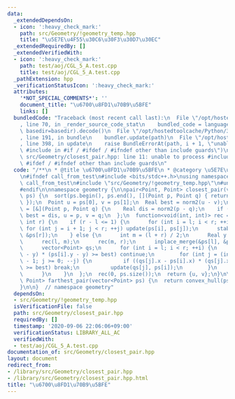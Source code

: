 ```yaml
---
data:
  _extendedDependsOn:
  - icon: ':heavy_check_mark:'
    path: src/Geometry/!geometry_temp.hpp
    title: "\u5E7E\u4F55\u30C6\u30F3\u30D7\u30EC"
  _extendedRequiredBy: []
  _extendedVerifiedWith:
  - icon: ':heavy_check_mark:'
    path: test/aoj/CGL_5_A.test.cpp
    title: test/aoj/CGL_5_A.test.cpp
  _pathExtension: hpp
  _verificationStatusIcon: ':heavy_check_mark:'
  attributes:
    '*NOT_SPECIAL_COMMENTS*': ''
    document_title: "\u6700\u8FD1\u70B9\u5BFE"
    links: []
  bundledCode: "Traceback (most recent call last):\n  File \"/opt/hostedtoolcache/Python/3.8.5/x64/lib/python3.8/site-packages/onlinejudge_verify/documentation/build.py\"\
    , line 70, in _render_source_code_stat\n    bundled_code = language.bundle(stat.path,\
    \ basedir=basedir).decode()\n  File \"/opt/hostedtoolcache/Python/3.8.5/x64/lib/python3.8/site-packages/onlinejudge_verify/languages/cplusplus.py\"\
    , line 191, in bundle\n    bundler.update(path)\n  File \"/opt/hostedtoolcache/Python/3.8.5/x64/lib/python3.8/site-packages/onlinejudge_verify/languages/cplusplus_bundle.py\"\
    , line 398, in update\n    raise BundleErrorAt(path, i + 1, \"unable to process\
    \ #include in #if / #ifdef / #ifndef other than include guards\")\nonlinejudge_verify.languages.cplusplus_bundle.BundleErrorAt:\
    \ src/Geometry/closest_pair.hpp: line 11: unable to process #include in #if /\
    \ #ifdef / #ifndef other than include guards\n"
  code: "/**\n * @title \u6700\u8FD1\u70B9\u5BFE\n * @category \u5E7E\u4F55\n */\n\
    \n#ifndef call_from_test\n#include <bits/stdc++.h>\nusing namespace std;\n\n#define\
    \ call_from_test\n#include \"src/Geometry/!geometry_temp.hpp\"\n#undef call_from_test\n\
    #endif\n\nnamespace geometry {\n\npair<Point, Point> closest_pair(vector<Point>\
    \ ps) {\n  sort(ps.begin(), ps.end(), [](Point p, Point q) { return p.y < q.y;\
    \ });\n  Point u = ps[0], v = ps[1];\n  Real best = norm2(u - v);\n  auto update\
    \ = [&](Point p, Point q) {\n    Real dis = norm2(p - q);\n    if (best > dis)\
    \ best = dis, u = p, v = q;\n  };\n  function<void(int, int)> rec = [&](int l,\
    \ int r) {\n    if (r - l <= 1) {\n      for (int i = l; i < r; ++i)\n       \
    \ for (int j = i + 1; j < r; ++j) update(ps[i], ps[j]);\n      stable_sort(&ps[l],\
    \ &ps[r]);\n    } else {\n      int m = (l + r) / 2;\n      Real y = ps[m].y;\n\
    \      rec(l, m);\n      rec(m, r);\n      inplace_merge(&ps[l], &ps[m], &ps[r]);\n\
    \      vector<Point> qs;\n      for (int i = l; i < r; ++i) {\n        if ((ps[i].y\
    \ - y) * (ps[i].y - y) >= best) continue;\n        for (int j = (int)qs.size()\
    \ - 1; j >= 0; --j) {\n          if ((qs[j].x - ps[i].x) * (qs[j].x - ps[i].x)\
    \ >= best) break;\n          update(qs[j], ps[i]);\n        }\n        qs.push_back(ps[i]);\n\
    \      }\n    }\n  };\n  rec(0, ps.size());\n  return {u, v};\n}\n\npair<Point,\
    \ Point> farthest_pair(vector<Point> ps) {\n  return convex_hull(ps).farthest();\n\
    }\n\n}  // namespace geometry"
  dependsOn:
  - src/Geometry/!geometry_temp.hpp
  isVerificationFile: false
  path: src/Geometry/closest_pair.hpp
  requiredBy: []
  timestamp: '2020-09-06 22:06:06+09:00'
  verificationStatus: LIBRARY_ALL_AC
  verifiedWith:
  - test/aoj/CGL_5_A.test.cpp
documentation_of: src/Geometry/closest_pair.hpp
layout: document
redirect_from:
- /library/src/Geometry/closest_pair.hpp
- /library/src/Geometry/closest_pair.hpp.html
title: "\u6700\u8FD1\u70B9\u5BFE"
---
```

